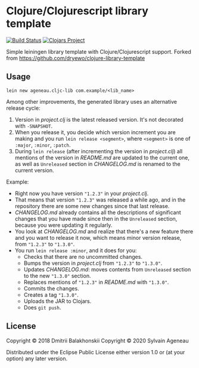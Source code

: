 # Clojure/Clojurescript library template

[![Build Status](https://api.travis-ci.org/ageneau/cljc-lib-template.svg?branch=master)](https://api.travis-ci.org/ageneau/cljc-lib-template)
[![Clojars Project](https://img.shields.io/clojars/v/ageneau.cljc-lib/lein-template.svg)](https://clojars.org/ageneau.cljc-lib/lein-template)

Simple leiningen library template with Clojure/Clojurescript support. Forked from https://github.com/dryewo/clojure-library-template

## Usage

    lein new ageneau.cljc-lib com.example/<lib_name>

Among other improvements, the generated library uses an alternative release cycle:

1. Version in _project.clj_ is the latest released version. It's not decorated with `-SNAPSHOT`.
2. When you release it, you decide which version increment you are making and you run `lein release <segment>`,
   where `<segment>` is one of `:major`, `:minor`, `:patch`.
3. During `lein release` (after incrementing the version in _project.clj_) all mentions of the version in _README.md_ are updated to the current one,
   as well as `Unreleased` section in _CHANGELOG.md_ is renamed to the current version.

Example:
- Right now you have version `"1.2.3"` in your _project.clj_.
- That means that version `"1.2.3"` was released a while ago, and in the repository there are some new changes since that last release.
- _CHANGELOG.md_ already contains all the descriptions of significant changes that you have made since then
  in the `Unreleased` section, because you were updating it regularly.
- You look at _CHANGELOG.md_ and realize that there's a new feature there and you want to release it now,
  which means minor version release, from `"1.2.3"` to `"1.3.0"`.
- You run `lein release :minor`, and it does for you:
  - Checks that there are no uncommitted changes.
  - Bumps the version in _project.clj_ from `"1.2.3"` to `"1.3.0"`.
  - Updates _CHANGELOG.md_: moves contents from `Unreleased` section to the new `"1.3.0"` section.
  - Replaces mentions of `"1.2.3"` in _README.md_ with `"1.3.0"`.
  - Commits the changes.
  - Creates a tag `"1.3.0"`.
  - Uploads the JAR to Clojars.
  - Does `git push`.

## License

Copyright © 2018 Dmitrii Balakhonskii
Copyright © 2020 Sylvain Ageneau

Distributed under the Eclipse Public License either version 1.0 or (at
your option) any later version.
